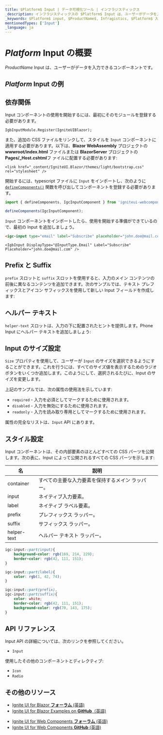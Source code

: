 ```yaml
---
title: $Platform$ Input | データ可視化ツール | インフラジスティックス
_description: インフラジスティックスの $Platform$ Input は、ユーザーがデータを入力できるコンポーネントです。Ignite UI for $Platform$ を使用してアプリケーションを改善します。
_keywords: $Platform$ input, $ProductName$, Infragistics, $Platform$ 入力, インフラジスティックス
mentionedTypes: ['Input']
_language: ja
---
```

# $Platform$ Input の概要

$ProductName$ Input は、ユーザーがデータを入力できるコンポーネントです。

## $Platform$ Input の例

<div class="divider--half"></div>

<code-view style="height: 120px"
           data-demos-base-url="{environment:dvDemosBaseUrl}"
           iframe-src="{environment:dvDemosBaseUrl}/inputs/input-overview"
           alt="$Platform$ Input の例"
           github-src="inputs/input/overview">
</code-view>

## 依存関係

<!-- Blazor -->

Input コンポーネントの使用を開始するには、最初にそのモジュールを登録する必要があります。

```razor
IgbInputModule.Register(IgniteUIBlazor);
```

<!-- Blazor -->

また、追加の CSS ファイルをリンクして、スタイルを `Input` コンポーネントに適用する必要があります。以下は、**Blazor WebAssembly** プロジェクトの **wwwroot/index.html** ファイルまたは **BlazorServer** プロジェクトの **Pages/_Host.cshtml**フ ァイルに配置する必要があります:

```razor
<link href="_content/IgniteUI.Blazor/themes/light/bootstrap.css" rel="stylesheet" />
```

<!-- end: Blazor -->

<!-- end: Blazor -->

<div class="divider--half"></div>

<!-- WebComponents -->

開始するには、typescript ファイルに `Input` をインポートし、次のように [`defineComponents()`](https://www.infragistics.com/products/ignite-ui-web-components/docs/typescript/latest/index.html#defineComponents) 関数を呼び出してコンポーネントを登録する必要があります。

```ts
import { defineComponents, IgcInputComponent } from 'igniteui-webcomponents';

defineComponents(IgcInputComponent);
```

<!-- end: WebComponents -->

`Input` コンポーネントをインポートしたら、使用を開始する準備ができているので、最初の Input を追加しましょう。

```html
<igc-input type="email" label="Subscribe" placeholder="john.doe@mail.com"></igc-input>
```

```razor
<IgbInput DisplayType="@InputType.Email" Label="Subscribe" Placeholder="john.doe@mail.com" />
```

## Prefix と Suffix

`prefix` スロットと `suffix` スロットを使用すると、入力のメイン コンテンツの前後に異なるコンテンツを追加できます。次のサンプルでは、テキスト プレフィックスとアイコン サフィックスを使用して新しい Input フィールドを作成します:

<code-view style="height: 120px"
           data-demos-base-url="{environment:dvDemosBaseUrl}"
           iframe-src="{environment:dvDemosBaseUrl}/inputs/input-prefix-suffix"
           alt="$Platform$ Input Prefix & Suffix の例"
           github-src="inputs/input/prefix-suffix">
</code-view>

## ヘルパー テキスト

`helper-text` スロットは、入力の下に配置されたヒントを提供します。Phone Input にヘルパー テキストを追加しましょう:

<code-view style="height: 140px"
           data-demos-base-url="{environment:dvDemosBaseUrl}"
           iframe-src="{environment:dvDemosBaseUrl}/inputs/input-helper-text"
           alt="$Platform$ Input ヘルパー テキストの例"
           github-src="inputs/input/helper-text">
</code-view>

## Input のサイズ設定

`Size` プロパティを使用して、ユーザーが `Input` のサイズを選択できるようにすることができます。これを行うには、すべてのサイズ値を表示するためのラジオ ボタンをいくつか追加します。このようにして、選択されるたびに、Input のサイズを変更します。

<code-view style="height: 320px"
           data-demos-base-url="{environment:dvDemosBaseUrl}"
           iframe-src="{environment:dvDemosBaseUrl}/inputs/input-size"
           alt="$Platform$ Input サイズ設定の例"
           github-src="inputs/input/size">
</code-view>

上記のサンプルでは、次の属性の使用法を示しています:
- `required` - 入力を必須としてマークするために使用されます。
- `disabled` - 入力を無効にするために使用されます。
- `readonly` - 入力を読み取り専用としてマークするために使用されます。
<!-- WebComponents -->

属性の完全なリストは、`Input` API にあります。

<!-- end: WebComponents -->

## スタイル設定

Input コンポーネントは、その内部要素のほとんどすべての CSS パーツを公開します。次の表に、Input によって公開されるすべての CSS パーツを示します:

|名|説明|
|--|--|
| container | すべての主要な入力要素を保持するメイン ラッパー。 |
| input | ネイティブ入力要素。 |
| label | ネイティブ ラベル要素。 |
| prefix | プレフィックス ラッパー。 |
| suffix | サフィックス ラッパー。 |
| helper-text | ヘルパー テキスト ラッパー。 |

```scss
igc-input::part(input){
    background-color: rgb(169, 214, 229);
    border-color: rgb(42, 111, 151);
}

igc-input::part(label){
    color: rgb(1, 42, 74);
}

igc-input::part(prefix),
igc-input::part(suffix){
    color: white;
    border-color: rgb(42, 111, 151);
    background-color: rgb(70, 143, 175);
}
```

<code-view style="height: 150px"
           data-demos-base-url="{environment:dvDemosBaseUrl}"
           iframe-src="{environment:dvDemosBaseUrl}/inputs/input-styling"
           alt="$Platform$ Input のスタイル設定"
           github-src="inputs/input/styling">
</code-view>

<!-- WebComponents -->

## API リファレンス

Input API の詳細については、次のリンクを参照してください。
* `Input`

使用したその他のコンポーネントとディレクティブ:
* `Icon`
* `Radio`

<!-- end: WebComponents -->

<div class="divider"></div>

## その他のリソース

<!-- Blazor -->

* [Ignite UI for Blazor **フォーラム** (英語)](https://www.infragistics.com/community/forums/f/ignite-ui-for-blazor)
* [Ignite UI for Blazor Examples on **GitHub**（英語)](https://github.com/IgniteUI/igniteui-blazor-examples)

<!-- end: Blazor -->

<!-- WebComponents -->

* [Ignite UI for Web Components **フォーラム** (英語)](https://www.infragistics.com/community/forums/f/ignite-ui-for-web-components)
* [Ignite UI for Web Components **GitHub** (英語)](https://github.com/IgniteUI/igniteui-webcomponents)

<!-- end: WebComponents -->
